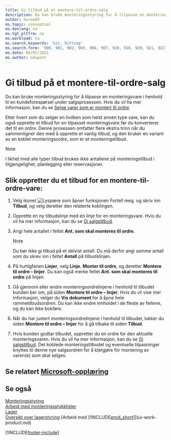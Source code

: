 ```yaml
---
title: Gi tilbud på et montere-til-ordre-salg
description: Du kan bruke monteringsstyring for å tilpasse en monteringsvare i henhold til en kundeforespørsel under salgsprosessen.
author: SorenGP
ms.topic: conceptual
ms.devlang: na
ms.tgt_pltfrm: na
ms.workload: na
ms.search.keywords: 'kit, kitting'
ms.search.form: '900, 901, 902, 903, 904, 907, 910, 916, 920, 921, 922, 923, 940, 941, 942, 930, 931, 932, 914, 915, 905'
ms.date: 04/01/2021
ms.author: edupont
---
```

# <a name="quote-an-assemble-to-order-sale" />Gi tilbud på et montere-til-ordre-salg

Du kan bruke monteringsstyring for å tilpasse en monteringsvare i henhold til en kundeforespørsel under salgsprosessen. Hvis du vil ha mer informasjon, kan du se [Selge varer som er montert til ordre](assembly-how-to-sell-items-assembled-to-order.md).  

Etter hvert som du selger en hvilken som helst annen type vare, kan du også opprette et tilbud for en tilpasset monteringsvare før du konverterer det til en ordre. Denne prosessen omfatter flere ekstra trinn når du sammenligner den med å opprette et vanlig tilbud, og den bruker en variant av en koblet monteringsordre, som er et monteringstilbud.

> [!NOTE]  
>  I likhet med alle typer tilbud brukes ikke antallene på monteringstilbud i tilgjengelighet, planlegging eller reservasjoner.  

## <a name="to-create-a-sales-quote-for-an-assemble-to-order-item" />Slik oppretter du et tilbud for en montere-til-ordre-vare:

1.  Velg ikonet ![Lyspære som åpner funksjonen Fortell meg.](media/ui-search/search_small.png "Fortell hva du vil gjøre") og skriv inn **Tilbud**, og velg deretter den relaterte koblingen.  
2.  Opprette en ny tilbudslinje med én linje for en monteringsvare. Hvis du vil ha mer informasjon, kan du se [Gi salgstilbud](sales-how-make-offers.md).  
3.  Angi hele antallet i feltet **Ant. som skal monteres til ordre**.

    > [!NOTE]  
    >  Du bør ikke gi tilbud på et delvist antall. Du må derfor angi samme antall som du skrev inn i feltet **Antall** på tilbudslinjen.  

4.  På hurtigfanen **Linjer**, velg **Linje**, **Monter til ordre**, og deretter **Montere til ordre – linjer**. Du kan også merke feltet **Ant. som skal monteres til ordre** på linjen.  
5.  Gå gjennom eller endre monteringsordrelinjene i henhold til tilbudet kunden ber om, på siden **Montere til ordre – linjer**. Hvis du vil vise mer informasjon, velger du **Vis dokument** for å åpne hele rammetilbudsordren. Du kan ikke endre innholdet i de fleste av feltene, og du kan ikke bokføre.  
6.  Når du har justert monteringsordrelinjene i henhold til tilbudet, lukker du siden **Montere til ordre – linjer** for å gå tilbake til siden **Tilbud**.  
7.  Hvis kunden godtar tilbudet, oppretter du en ordre for den aktuelle monteringsvaren. Hvis du vil ha mer informasjon, kan du se [Gi salgstilbud](sales-how-make-offers.md). Det koblede monteringstilbudet og eventuelle tilpasninger knyttes til denne nye salgsordren for å klargjøre for montering av varen(e) som skal selges.  

## <a name="see-related-microsoft-trainingtrainingmodulesassemble-to-order-dynamics--business-central" />Se relatert [Microsoft-opplæring](/training/modules/assemble-to-order-dynamics-365-business-central/)

## <a name="see-also" />Se også

[Monteringsstyring](assembly-assemble-items.md)  
[Arbeid med monteringsstykklister](assembly-how-work-assembly-boms.md)  
[Lager](inventory-manage-inventory.md)  
[Oversikt over lagerstyring](design-details-warehouse-management.md)
[Arbeid med [!INCLUDE[prod_short](includes/prod_short.md)]](ui-work-product.md)


[!INCLUDE[footer-include](includes/footer-banner.md)]
